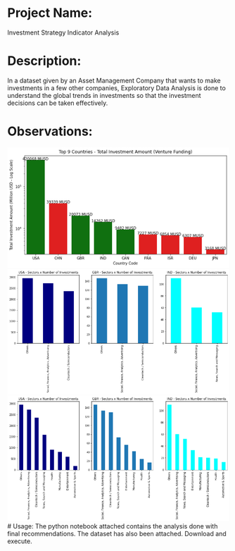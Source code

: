# Project Name: 
Investment Strategy Indicator Analysis
# Description:
In a dataset given by an Asset Management Company that wants to make investments in a few other companies, Exploratory Data Analysis is done to understand the global trends in investments so that the investment decisions can be taken effectively.
# Observations:
<img src="https://raw.githubusercontent.com/Adhithia/Investment-Strategy-Indicator-Analysis/main/img2.png?token=AHP5GUUVVCLUZR7RAHAOPTLAKIFNK">
<img src="https://raw.githubusercontent.com/Adhithia/Investment-Strategy-Indicator-Analysis/main/img1.png?token=AHP5GUSB3SX76RF6L6AMEYTAKIFE2">
<img src="https://raw.githubusercontent.com/Adhithia/Investment-Strategy-Indicator-Analysis/main/img3.png?token=AHP5GUUBPAWPKTWA735K733AKIFLO">
# Usage:
The python notebook attached contains the analysis done with final recommendations. The dataset has also been attached. Download and execute.

